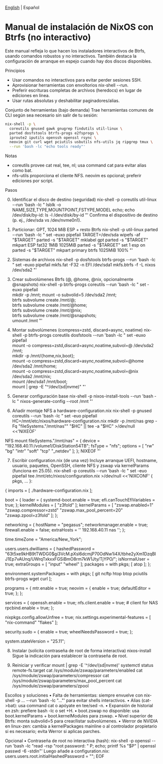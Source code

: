 [English](./nixos-btrfs-install.md) | Español

# Manual de instalación de NixOS con Btrfs (no interactivo)

Este manual refleja lo que hacen los instaladores interactivos de Btrfs, usando comandos robustos y no interactivos.
También destaca la configuración de arranque en espejo cuando hay dos discos disponibles.

Principios
- Usar comandos no interactivos para evitar perder sesiones SSH.
- Aprovisionar herramientas con envoltorios nix-shell --run.
- Preferir escrituras completas de archivos (heredocs) en lugar de ediciones en línea.
- Usar rutas absolutas y deshabilitar paginadores/alias.

Conjunto de herramientas (bajo demanda)
Trae herramientas comunes de CLI según sea necesario sin salir de tu sesión:

```bash
nix-shell -p \
  coreutils gnused gawk gnugrep findutils util-linux \
  parted dosfstools btrfs-progs e2fsprogs \
  iproute2 iputils openssh openssl rsync \
  neovim git curl wget pciutils usbutils nfs-utils jq ripgrep tmux \
  --run 'bash -lc "echo tools ready"'
```

Notas
- coreutils provee cat real, tee, nl; usa command cat para evitar alias como bat.
- nfs-utils proporciona el cliente NFS. neovim es opcional; preferir ediciones por script.

Pasos

0. Identificar el disco de destino (seguridad) nix-shell -p coreutils util-linux --run 'bash
   -lc " lsblk -o NAME,SIZE,TYPE,MOUNTPOINT,FSTYPE,MODEL echo; echo
   /dev/disk/by-id: ls -l /dev/disk/by-id "' Confirma el dispositivo de destino (p. ej.,
   /dev/sda vs /dev/nvme0n1).

1. Particionar: GPT, 1024 MiB ESP + resto Btrfs nix-shell -p util-linux parted
   --run 'bash -lc " set -euxo pipefail TARGET=/dev/sda wipefs -af "$TARGET"
parted -s "$TARGET" mklabel gpt parted -s
   "$TARGET" mkpart ESP fat32 1MiB 1025MiB
parted -s "$TARGET" set 1 esp on parted -s "$TARGET" mkpart primary btrfs
   1025MiB 100% "'

2. Sistemas de archivos nix-shell -p dosfstools btrfs-progs --run 'bash -lc " set -euxo
   pipefail mkfs.fat -F32 -n EFI /dev/sda1 mkfs.btrfs -f -L nixos /dev/sda2 "'

3. Crear subvolúmenes Btrfs (@, @home, @nix, opcionalmente @snapshots)
   nix-shell -p btrfs-progs coreutils --run 'bash -lc " set -euxo pipefail \
   mkdir -p /mnt; mount -o subvolid=5 /dev/sda2 /mnt; \
   btrfs subvolume create /mnt/@; \
   btrfs subvolume create /mnt/@home; \
   btrfs subvolume create /mnt/@nix; \
   btrfs subvolume create /mnt/@snapshots; \
   umount /mnt "'

4. Montar subvolúmenes (compress=zstd, discard=async, noatime)
   nix-shell -p btrfs-progs coreutils dosfstools --run 'bash -lc " set -euxo pipefail \
   mount -o compress=zstd,discard=async,noatime,subvol=@ /dev/sda2 /mnt; \
   mkdir -p /mnt/{home,nix,boot}; \
   mount -o compress=zstd,discard=async,noatime,subvol=@home /dev/sda2 /mnt/home; \
   mount -o compress=zstd,discard=async,noatime,subvol=@nix /dev/sda2 /mnt/nix; \
   mount /dev/sda1 /mnt/boot; \
   mount | grep -E "^/dev/(sd|nvme)" "'

5. Generar configuración base nix-shell -p nixos-install-tools --run 'bash -lc "
   nixos-generate-config --root /mnt "'

6. Añadir montaje NFS a hardware-configuration.nix nix-shell -p gnused coreutils
   --run 'bash -lc " set -euo pipefail
   HC=/mnt/etc/nixos/hardware-configuration.nix mkdir -p /mnt/nas grep -Fq
   "fileSystems.\"/mnt/nas\"" "$HC" || tee -a "$HC" >/dev/null <<'NIXEOF'

NFS mount fileSystems."/mnt/nas" = { device =
"192.168.40.11:/volume1/DiskStation54TB"; fsType = "nfs"; options = [ "rw" "bg"
"intr" "soft" "tcp" "_netdev" ]; }; NIXEOF "'

7. Escribir configuration.nix (de una vez) Incluye arranque UEFI, hostname, usuario,
   paquetes, OpenSSH, cliente NFS y zswap vía kernelParams (funciona en
   25.05). nix-shell -p coreutils --run 'bash -lc " set -euo pipefail tee
   /mnt/etc/nixos/configuration.nix >/dev/null <<'NIXCONF' { pkgs, ... }:

{ imports = [ ./hardware-configuration.nix ];

boot = { loader = { systemd-boot.enable = true; efi.canTouchEfiVariables = true;
}; kernelModules = [ "z3fold" ]; kernelParams = [ "zswap.enabled=1"
"zswap.compressor=zstd" "zswap.max_pool_percent=20" "zswap.zpool=z3fold" ]; };

networking = { hostName = "pegasus"; networkmanager.enable = true;
firewall.enable = false; extraHosts = '' 192.168.40.11 nas ''; };

time.timeZone = "America/New_York";

users.users.dwilliams = { hashedPassword =
"$6$3t5xe9kHB9tTWDG0$gi3VcM.pXsl6dcmjP70OdNw1i4X/tbhe2yXm1DzqBlJ1Ep7vAUnq/UWrqTxkxxFGSiBmO8rm7kW1Jty/TjYPO/";
isNormalUser = true; extraGroups = [ "input" "wheel" ]; packages = with pkgs; [
atop ]; };

environment.systemPackages = with pkgs; [ git ncftp htop btop pciutils
btrfs-progs wget curl ];

programs = { mtr.enable = true; neovim = { enable = true; defaultEditor = true;
}; };

services = { openssh.enable = true; nfs.client.enable = true; # client for NAS
rpcbind.enable = true; };

nixpkgs.config.allowUnfree = true; nix.settings.experimental-features = [
"nix-command" "flakes" ];

security.sudo = { enable = true; wheelNeedsPassword = true; };

system.stateVersion = "25.11";

8. Instalar (solicita contraseña de root de forma interactiva)
   nixos-install
   Sigue la indicación para establecer la contraseña de root.

9. Reiniciar y verificar
   mount | grep -E '^/dev/(sd|nvme)'
   systemctl status remote-fs.target
   cat /sys/module/zswap/parameters/enabled
   cat /sys/module/zswap/parameters/compressor
   cat /sys/module/zswap/parameters/max_pool_percent
   cat /sys/module/zswap/parameters/zpool

Escollos y soluciones • Falta de herramientas: siempre envuelve con nix-shell -p ... --run
'bash -lc "..."' para evitar shells interactivos. • Alias (cat->bat): usa command
cat o apóyate en tee/sed -n. • Expansión de historial en zsh: prefiere bash -lc o set +H. •
boot.zswap no disponible: usa boot.kernelParams + boot.kernelModules para
zswap. • Nivel superior de Btrfs: monta subvolid=5 para crear/listar subvolúmenes. •
Werror de NVIDIA en linux-zen: cambia a kernelPackages mainline o al controlador propietario
si es necesario; evita Werror si aplicas parches.

Opcional • Contraseña de root no interactiva (hash): nix-shell -p openssl --run
'bash -lc "read -rsp "root password: " P; echo; printf %s "$P" | openssl passwd
-6 -stdin"' Luego añade a configuration.nix:
users.users.root.initialHashedPassword = "<hash>"; EOF

